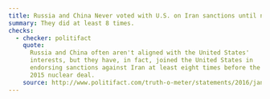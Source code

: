 ```yaml
---
title: Russia and China Never voted with U.S. on Iran sanctions until nuclear deal
summary: They did at least 8 times.
checks:
  - checker: politifact
    quote:
      Russia and China often aren't aligned with the United States'
      interests, but they have, in fact, joined the United States in
      endorsing sanctions against Iran at least eight times before the
      2015 nuclear deal.
    source: http://www.politifact.com/truth-o-meter/statements/2016/jan/13/nancy-pelosi/nancy-pelosi-until-iran-deal-russian-and-china-had/
---
```

